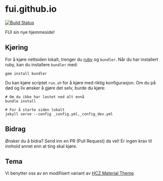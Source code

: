 # fui.github.io
[![Build Status](https://travis-ci.org/fui/fui.github.io.svg?branch=master)](https://travis-ci.org/fui/fui.github.io)

FUI sin nye hjemmeside!

## Kjøring
For å kjøre nettsiden lokalt, trenger du [ruby](https://www.ruby-lang.org/en/)
og `bundler`. Når du har installert ruby, kan du installere `bundler` med:

    gem install bundler

Du kan kjøre scriptet `run.sh` for å kjøre med riktig konfigurasjon. Om du på
død og liv ønsker å gjøre det selv, burde du kjøre:

    # Om du ikke har lastet ned alt ennå
    bundle install

    # For å starte siden lokalt
    jekyll serve --config _config.yml,_config_dev.yml

## Bidrag
Ønsker du å bidra? Send inn en PR (Pull Request) da vel! Er ingen krav til
innhold annet enn at ting skal kjøre.

## Tema
Vi benytter oss av en modifisert variant av
[HCZ Material Theme](http://jekyllthemes.org/themes/hcz-jekyll-material/).

[//]: # ( vim: set spl=nb: )
